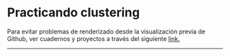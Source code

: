 # Practicando clustering

Para evitar problemas de renderizado desde la visualización previa de Github, ver cuadernos y proyectos a través del siguiente <a href='https://nbviewer.org/github/LilenFr/clustering-prac/tree/master/'>link.</a>

___
